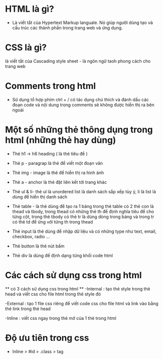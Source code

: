 # HTML là gì?

- Là viết tắt của Hypertext Markup languale. Nó giúp người dùng tạo và cấu trúc các thành phần trong trang web và ứng dụng.

# CSS là gì?

là viết tắt của Cascading style sheet - là ngôn ngữ taoh phong cách cho trang web

# Comments trong html

- Sử dụng tổ hợp phím ctrl + / có tác dụng chú thích và đánh dấu các đoạn code và nội dung trong comments sẽ không được hiển thị ra bên ngoài

# Một số những thẻ thông dụng trong html (những thẻ hay dùng)

- Thẻ h1 -> h6 heading ( là thẻ tiêu đề )

- Thẻ p - paragrap là thẻ để viết một đoạn văn

- Thẻ img - image là thẻ để hiển thị ra hình ảnh

- Thẻ a - anchor là thẻ đặt liên kết tới trang khác

- Thẻ ul & li- thẻ ul là unordered list là danh sách sắp xếp tùy ý, li là list là dùng để hiển thị danh sách

- Thẻ table - là thẻ dùng để tạo ra 1 bảng trong thẻ table có 2 thẻ con là thead và tbody, trong thead có những thẻ th để định nghĩa tiêu đề cho từng cột, trong thẻ tbody có thẻ tr là dùng dòng trong bảng và trong tr có thẻ td để ứng với từng th trong thead

- Thẻ input là thẻ dùng để nhập dữ liệu và có những type như text, email, checkbox, radio ...

- Thẻ button là thẻ nút bấm

- Thẻ div là dùng để định dạng từng khối code html

# Các cách sử dụng css trong html

** có 3 cách sử dụng css trong html **
-Internal : tạo thẻ style trong thẻ head và viết css cho file html trong thẻ style đó

-External : tạo 1 file css riêng để viết code css cho file html và link vào bằng thẻ link trong thẻ head

-Inline : viết css ngay trong thẻ mở của 1 thẻ trong html

# Độ ưu tiên trong css

- Inline > #id > .class > tag

